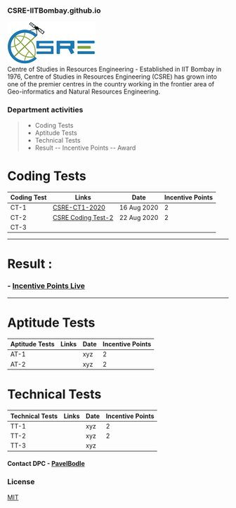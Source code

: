 ### CSRE-IITBombay.github.io  
![logo](https://github.com/PavelBodle/PavelBodle.github.io/blob/master/assets/logo.png?raw=true)  
Centre of Studies in Resources Engineering - Established in IIT Bombay in 1976, Centre of Studies in Resources Engineering (CSRE) has grown into one of the premier centres in the country working in the frontier area of Geo-informatics and Natural Resources Engineering.



### Department activities 

> - Coding Tests
> - Aptitude Tests
> - Technical Tests
> - Result
>   -- Incentive Points 
>   -- Award 


# Coding Tests

| Coding Test | Links |  Date | Incentive Points |
| ------ | ------ | ------ | ------ |
| CT-1 | [CSRE-CT1-2020](https://www.hackerrank.com/csre-ct1-2020) | 16 Aug 2020 | 2 |
| CT-2 | [CSRE Coding Test-2](https://www.hackerrank.com/csre-coding-test-2) | 22 Aug 2020  | 2 |
| CT-3 |  |  |  |


---
# Result :
### - [Incentive Points Live](https://docs.google.com/spreadsheets/d/e/2PACX-1vSM1fbMXQk9M_v_jXYX6yjsobGbVr2eP-XQsaYjsbAdvrHDRNmnLl1HWB07Fdo0u7xPXkFE69bH6pTx/pubhtml)
---

# Aptitude Tests
| Aptitude Tests| Links |  Date | Incentive Points |
| ------ | ------ | ------ | ------ |
| AT-1 |  | xyz | 2 |
| AT-2 |  | xyz | 2 |


# Technical Tests
| Technical Tests | Links |  Date | Incentive Points |
| ------ | ------ | ------ | ------ |
| TT-1 | | xyz | 2 |
| TT-2 |  | xyz | 2 |
| TT-3 |  | xyz |  |






#### Contact DPC - [PavelBodle](https://www.linkedin.com/in/pavelbodle/)

### License
[MIT](https://choosealicense.com/licenses/mit/)
